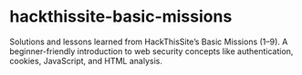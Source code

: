 # hackthissite-basic-missions
Solutions and lessons learned from HackThisSite’s Basic Missions (1–9). A beginner-friendly introduction to web security concepts like authentication, cookies, JavaScript, and HTML analysis.
